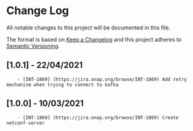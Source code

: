 # Change Log
All notable changes to this project will be documented in this file.

The format is based on [Keep a Changelog](http://keepachangelog.com/)
and this project adheres to [Semantic Versioning](http://semver.org/).


## [1.0.1] - 22/04/2021
        - [INT-1869] (https://jira.onap.org/browse/INT-1869) Add retry mechanism when trying to connect to kafka

## [1.0.0] - 10/03/2021
        - [INT-1869] (https://jira.onap.org/browse/INT-1869) Create netconf-server
